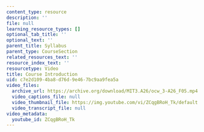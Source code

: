 ```yaml
---
content_type: resource
description: ''
file: null
learning_resource_types: []
optional_tab_title: ''
optional_text: ''
parent_title: Syllabus
parent_type: CourseSection
related_resources_text: ''
resource_index_text: ''
resourcetype: Video
title: Course Introduction
uid: c7e2d109-4ba8-d76d-9e46-7bc9aa9fea5a
video_files:
  archive_url: https://archive.org/download/MIT3.A26/ocw_3-A26_F05.mp4
  video_captions_file: null
  video_thumbnail_file: https://img.youtube.com/vi/ZCqgBRoH_Tk/default.jpg
  video_transcript_file: null
video_metadata:
  youtube_id: ZCqgBRoH_Tk
---
```


